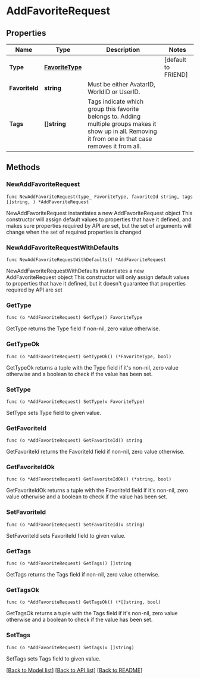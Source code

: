 # AddFavoriteRequest

## Properties

Name | Type | Description | Notes
------------ | ------------- | ------------- | -------------
**Type** | [**FavoriteType**](FavoriteType.md) |  | [default to FRIEND]
**FavoriteId** | **string** | Must be either AvatarID, WorldID or UserID. | 
**Tags** | **[]string** | Tags indicate which group this favorite belongs to. Adding multiple groups makes it show up in all. Removing it from one in that case removes it from all. | 

## Methods

### NewAddFavoriteRequest

`func NewAddFavoriteRequest(type_ FavoriteType, favoriteId string, tags []string, ) *AddFavoriteRequest`

NewAddFavoriteRequest instantiates a new AddFavoriteRequest object
This constructor will assign default values to properties that have it defined,
and makes sure properties required by API are set, but the set of arguments
will change when the set of required properties is changed

### NewAddFavoriteRequestWithDefaults

`func NewAddFavoriteRequestWithDefaults() *AddFavoriteRequest`

NewAddFavoriteRequestWithDefaults instantiates a new AddFavoriteRequest object
This constructor will only assign default values to properties that have it defined,
but it doesn't guarantee that properties required by API are set

### GetType

`func (o *AddFavoriteRequest) GetType() FavoriteType`

GetType returns the Type field if non-nil, zero value otherwise.

### GetTypeOk

`func (o *AddFavoriteRequest) GetTypeOk() (*FavoriteType, bool)`

GetTypeOk returns a tuple with the Type field if it's non-nil, zero value otherwise
and a boolean to check if the value has been set.

### SetType

`func (o *AddFavoriteRequest) SetType(v FavoriteType)`

SetType sets Type field to given value.


### GetFavoriteId

`func (o *AddFavoriteRequest) GetFavoriteId() string`

GetFavoriteId returns the FavoriteId field if non-nil, zero value otherwise.

### GetFavoriteIdOk

`func (o *AddFavoriteRequest) GetFavoriteIdOk() (*string, bool)`

GetFavoriteIdOk returns a tuple with the FavoriteId field if it's non-nil, zero value otherwise
and a boolean to check if the value has been set.

### SetFavoriteId

`func (o *AddFavoriteRequest) SetFavoriteId(v string)`

SetFavoriteId sets FavoriteId field to given value.


### GetTags

`func (o *AddFavoriteRequest) GetTags() []string`

GetTags returns the Tags field if non-nil, zero value otherwise.

### GetTagsOk

`func (o *AddFavoriteRequest) GetTagsOk() (*[]string, bool)`

GetTagsOk returns a tuple with the Tags field if it's non-nil, zero value otherwise
and a boolean to check if the value has been set.

### SetTags

`func (o *AddFavoriteRequest) SetTags(v []string)`

SetTags sets Tags field to given value.



[[Back to Model list]](../README.md#documentation-for-models) [[Back to API list]](../README.md#documentation-for-api-endpoints) [[Back to README]](../README.md)



